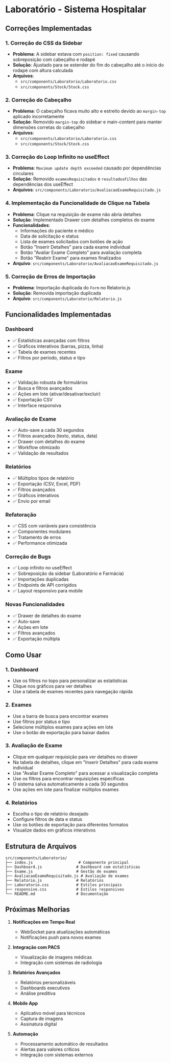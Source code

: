 # Laboratório - Sistema Hospitalar

## Correções Implementadas

### 1. **Correção do CSS da Sidebar**
- **Problema**: A sidebar estava com `position: fixed` causando sobreposição com cabeçalho e rodapé
- **Solução**: Ajustado para se estender do fim do cabeçalho até o início do rodapé com altura calculada
- **Arquivos**: 
  - `src/components/Laboratorio/Laboratorio.css`
  - `src/components/Stock/Stock.css`

### 2. **Correção do Cabeçalho**
- **Problema**: O cabeçalho ficava muito alto e estreito devido ao `margin-top` aplicado incorretamente
- **Solução**: Removido `margin-top` do sidebar e main-content para manter dimensões corretas do cabeçalho
- **Arquivos**: 
  - `src/components/Laboratorio/Laboratorio.css`
  - `src/components/Stock/Stock.css`

### 3. **Correção do Loop Infinito no useEffect**
- **Problema**: `Maximum update depth exceeded` causado por dependências circulares
- **Solução**: Removido `examesRequisitados` e `resultadosFilhos` das dependências dos useEffect
- **Arquivos**: `src/components/Laboratorio/AvaliacaoExameRequisitado.js`

### 4. **Implementação da Funcionalidade de Clique na Tabela**
- **Problema**: Clique na requisição de exame não abria detalhes
- **Solução**: Implementado Drawer com detalhes completos do exame
- **Funcionalidades**:
  - Informações do paciente e médico
  - Data de solicitação e status
  - Lista de exames solicitados com botões de ação
  - Botão "Inserir Detalhes" para cada exame individual
  - Botão "Avaliar Exame Completo" para avaliação completa
  - Botão "Reabrir Exame" para exames finalizados
- **Arquivo**: `src/components/Laboratorio/AvaliacaoExameRequisitado.js`

### 5. **Correção de Erros de Importação**
- **Problema**: Importação duplicada do `Form` no Relatorio.js
- **Solução**: Removida importação duplicada
- **Arquivo**: `src/components/Laboratorio/Relatorio.js`

## Funcionalidades Implementadas

### Dashboard
- ✅ Estatísticas avançadas com filtros
- ✅ Gráficos interativos (barras, pizza, linha)
- ✅ Tabela de exames recentes
- ✅ Filtros por período, status e tipo

### Exame
- ✅ Validação robusta de formulários
- ✅ Busca e filtros avançados
- ✅ Ações em lote (ativar/desativar/excluir)
- ✅ Exportação CSV
- ✅ Interface responsiva

### Avaliação de Exame
- ✅ Auto-save a cada 30 segundos
- ✅ Filtros avançados (texto, status, data)
- ✅ Drawer com detalhes do exame
- ✅ Workflow otimizado
- ✅ Validação de resultados

### Relatórios
- ✅ Múltiplos tipos de relatório
- ✅ Exportação (CSV, Excel, PDF)
- ✅ Filtros avançados
- ✅ Gráficos interativos
- ✅ Envio por email

### Refatoração
- ✅ CSS com variáveis para consistência
- ✅ Componentes modulares
- ✅ Tratamento de erros
- ✅ Performance otimizada

### Correção de Bugs
- ✅ Loop infinito no useEffect
- ✅ Sobreposição da sidebar (Laboratório e Farmácia)
- ✅ Importações duplicadas
- ✅ Endpoints de API corrigidos
- ✅ Layout responsivo para mobile

### Novas Funcionalidades
- ✅ Drawer de detalhes do exame
- ✅ Auto-save
- ✅ Ações em lote
- ✅ Filtros avançados
- ✅ Exportação múltipla

## Como Usar

### 1. **Dashboard**
- Use os filtros no topo para personalizar as estatísticas
- Clique nos gráficos para ver detalhes
- Use a tabela de exames recentes para navegação rápida

### 2. **Exames**
- Use a barra de busca para encontrar exames
- Use filtros por status e tipo
- Selecione múltiplos exames para ações em lote
- Use o botão de exportação para baixar dados

### 3. **Avaliação de Exame**
- Clique em qualquer requisição para ver detalhes no drawer
- Na tabela de detalhes, clique em "Inserir Detalhes" para cada exame individual
- Use "Avaliar Exame Completo" para acessar a visualização completa
- Use os filtros para encontrar requisições específicas
- O sistema salva automaticamente a cada 30 segundos
- Use ações em lote para finalizar múltiplos exames

### 4. **Relatórios**
- Escolha o tipo de relatório desejado
- Configure filtros de data e status
- Use os botões de exportação para diferentes formatos
- Visualize dados em gráficos interativos

## Estrutura de Arquivos

```
src/components/Laboratorio/
├── index.js                    # Componente principal
├── Dashboard.js               # Dashboard com estatísticas
├── Exame.js                   # Gestão de exames
├── AvaliacaoExameRequisitado.js # Avaliação de exames
├── Relatorio.js               # Relatórios
├── Laboratorio.css            # Estilos principais
├── responsive.css             # Estilos responsivos
└── README.md                  # Documentação
```

## Próximas Melhorias

1. **Notificações em Tempo Real**
   - WebSocket para atualizações automáticas
   - Notificações push para novos exames

2. **Integração com PACS**
   - Visualização de imagens médicas
   - Integração com sistemas de radiologia

3. **Relatórios Avançados**
   - Relatórios personalizáveis
   - Dashboards executivos
   - Análise preditiva

4. **Mobile App**
   - Aplicativo móvel para técnicos
   - Captura de imagens
   - Assinatura digital

5. **Automação**
   - Processamento automático de resultados
   - Alertas para valores críticos
   - Integração com sistemas externos 